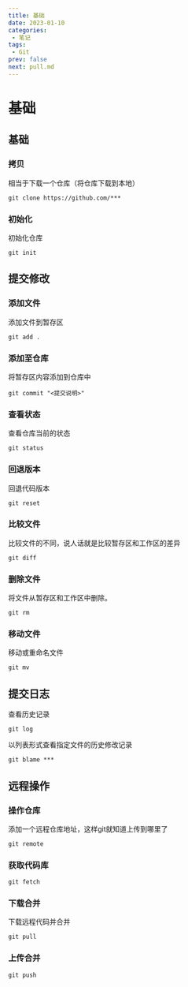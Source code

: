 ```yaml
---
title: 基础
date: 2023-01-10
categories:
 - 笔记
tags:
 - Git
prev: false
next: pull.md
---
```


# 基础

## 基础

### 拷贝
相当于下载一个仓库（将仓库下载到本地）
```git 
git clone https://github.com/***
```

### 初始化
初始化仓库
```git
git init
```

## 提交修改

### 添加文件
添加文件到暂存区
```git
git add .
```

### 添加至仓库
将暂存区内容添加到仓库中
```git
git commit "<提交说明>"
```

### 查看状态
查看仓库当前的状态
```git
git status
```

### 回退版本
回退代码版本
```git 
git reset
```

### 比较文件
比较文件的不同，说人话就是比较暂存区和工作区的差异
```git
git diff
```

### 删除文件
将文件从暂存区和工作区中删除。
```git 
git rm
```

### 移动文件
移动或重命名文件
```git
git mv
```

## 提交日志
查看历史记录
```git
git log
```
以列表形式查看指定文件的历史修改记录
```
git blame ***
```

## 远程操作

### 操作仓库
添加一个远程仓库地址，这样git就知道上传到哪里了
```
git remote
```

### 获取代码库
```git
git fetch
```

### 下载合并
下载远程代码并合并
```git
git pull
```

### 上传合并
```git
git push
```

